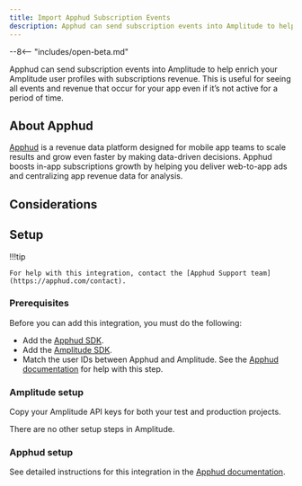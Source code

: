 ```yaml
---
title: Import Apphud Subscription Events
description: Apphud can send subscription events into Amplitude to help enrich your Amplitude user profiles with subscriptions revenue.
---
```


--8<-- "includes/open-beta.md"

Apphud can send subscription events into Amplitude to help enrich your Amplitude user profiles with subscriptions revenue. This is useful for seeing all events and revenue that occur for your app even if it’s not active for a period of time. 

## About Apphud

[Apphud](https://apphud.com/) is a revenue data platform designed for mobile app teams to scale results and grow even faster by making data-driven decisions. Apphud boosts in-app subscriptions growth by helping you deliver web-to-app ads and centralizing app revenue data for analysis.

## Considerations

## Setup

!!!tip

    For help with this integration, contact the [Apphud Support team](https://apphud.com/contact).

### Prerequisites

Before you can add this integration, you must do the following: 

- Add the [Apphud SDK](https://docs.apphud.com/docs/sdk-integration).
- Add the [Amplitude SDK](../sources.md#sdks).
- Match the user IDs between Apphud and Amplitude. See the [Apphud documentation](https://docs.apphud.com/docs/amplitude#match-user-ids) for help with this step. 

### Amplitude setup

Copy your Amplitude API keys for both your test and production projects.

There are no other setup steps in Amplitude. 

### Apphud setup

See detailed instructions for this integration in the [Apphud documentation](https://docs.apphud.com/docs/amplitude).
